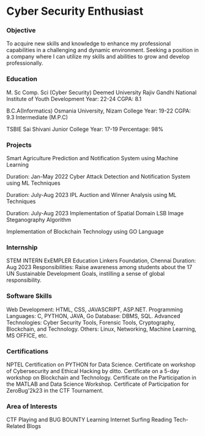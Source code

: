 # Cyber Security Enthusiast

### Objective
To acquire new skills and knowledge to enhance my professional capabilities in a challenging and dynamic environment. Seeking a position in a company where I can utilize my skills and abilities to grow and develop professionally.

### Education
M. Sc Comp. Sci (Cyber Security)
Deemed University Rajiv Gandhi National Institute of Youth Development
Year: 22-24
CGPA: 8.1

B.C.A(Informatics)
Osmania University, Nizam College
Year: 19-22
CGPA: 9.3
Intermediate (M.P.C)

TSBIE Sai Shivani Junior College
Year: 17-19
Percentage: 98%

### Projects
Smart Agriculture Prediction and Notification System using Machine Learning

Duration: Jan-May 2022
Cyber Attack Detection and Notification System using ML Techniques

Duration: July-Aug 2023
IPL Auction and Winner Analysis using ML Techniques

Duration: July-Aug 2023
Implementation of Spatial Domain LSB Image Steganography Algorithm

Implementation of Blockchain Technology using GO Language

### Internship
STEM INTERN
ExEMPLER Education Linkers Foundation, Chennai
Duration: Aug 2023
Responsibilities: Raise awareness among students about the 17 UN Sustainable Development Goals, instilling a sense of global responsibility.

### Software Skills
Web Development: HTML, CSS, JAVASCRIPT, ASP.NET.
Programming Languages: C, PYTHON, JAVA, Go
Database: DBMS, SQL.
Advanced Technologies: Cyber Security Tools, Forensic Tools, Cryptography, Blockchain, and Technology.
Others: Linux, Networking, Machine Learning, MS OFFICE, etc.

### Certifications
NPTEL Certification on PYTHON for Data Science.
Certificate on workshop of Cybersecurity and Ethical Hacking by ditto.
Certificate on a 5-day workshop on Blockchain and Technology.
Certificate on the Participation in the MATLAB and Data Science Workshop.
Certificate of Participation for ZeroBug'2k23 in the CTF Tournament.

### Area of Interests
CTF Playing and BUG BOUNTY Learning
Internet Surfing
Reading Tech-Related Blogs
